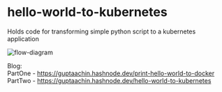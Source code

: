 # hello-world-to-kubernetes
Holds code for transforming simple python script to a kubernetes application

![flow-diagram](https://github.com/guptaachin/hello-world-to-kubernetes/assets/22019268/b95dfdb3-c49a-48e9-b72c-62b56a54d4c8)

Blog:  
PartOne - https://guptaachin.hashnode.dev/print-hello-world-to-docker  
PartTwo - https://guptaachin.hashnode.dev/hello-world-to-kubernetes
